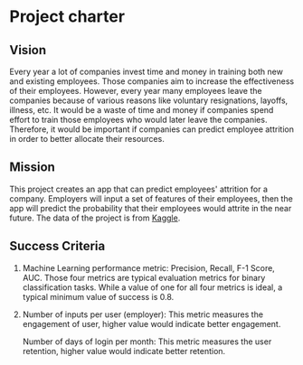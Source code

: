 # Project charter

## Vision
Every year a lot of companies invest time and money in training both new and existing employees. Those companies aim to increase the effectiveness of their employees. However, every year many employees leave the companies because of various reasons like voluntary resignations, layoffs, illness, etc. It would be a waste of time and money if companies spend effort to train those employees who would later leave the companies. Therefore, it would be important if companies can predict employee attrition in order to better allocate their resources.

## Mission
This project creates an app that can predict employees' attrition for a company. Employers will input a set of features of their employees, then the app will predict the probability that their employees would attrite in the near future. The data of the project is from [Kaggle](https://www.kaggle.com/datasets/sonalishanbhag/employee-attrition?resource=download).

## Success Criteria
1. Machine Learning performance metric: Precision, Recall, F-1 Score, AUC. Those four metrics are typical evaluation metrics for binary classification tasks. While a value of one for all four metrics is ideal, a typical minimum value of success is 0.8.

2. Number of inputs per user (employer): This metric measures the engagement of user, higher value would indicate better engagement.

   Number of days of login per month: This metric measures the user retention, higher value would indicate better retention.




